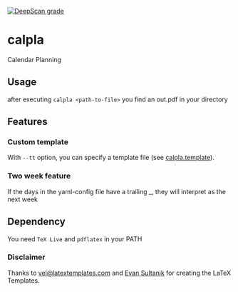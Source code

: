 [![DeepScan grade](https://deepscan.io/api/teams/2759/projects/4064/branches/33877/badge/grade.svg)](https://deepscan.io/dashboard#view=project&tid=2759&pid=4064&bid=33877)

# calpla
Calendar Planning

## Usage
after executing `calpla <path-to-file>` you find an out.pdf in your directory

## Features

### Custom template
With `--tt` option, you can specify a template file (see [calpla.template](https://github.com/0xflotus/calpla/blob/master/calpla.template.tex)). 

### Two week feature
If the days in the yaml-config file have a trailing _, they will interpret as the next week

## Dependency
You need `TeX Live` and `pdflatex` in your PATH

### Disclaimer
Thanks to vel@latextemplates.com and [Evan Sultanik](http://www.sultanik.com/) for creating the LaTeX Templates.
